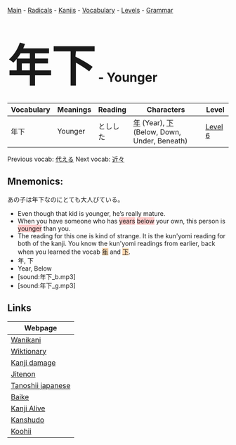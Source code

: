 <style> bigfont {font-size: 100px}</style>
[Main](../README.md) -
[Radicals](../radicals.md) -
[Kanjis](../kanjis.md) -
[Vocabulary](../vocabulary.md) -
[Levels](../levels.md) -
[Grammar](../grammar.md)
# <bigfont> 年下</bigfont> - Younger 

| Vocabulary | Meanings | Reading | Characters | Level |
| --- | --- | --- | --- | --- |
| 年下 | Younger | としした |  [年](../kanjis/年.md) (Year), [下](../kanjis/下.md) (Below, Down, Under, Beneath) | [Level 6](../levels/wk_level6.md) |

Previous vocab: [代える](代える.md) Next vocab: [近々](近々.md) 

## Mnemonics:
あの子は年下なのにとても大人びている。
* Even though that kid is younger, he’s really mature.
* When you have someone who has <span style="background-color:#ffcccb"> years</span> <span style="background-color:#ffcccb"> below</span> your own, this person is <span style="background-color:#ffcccb"> younger</span> than you.
* The reading for this one is kind of strange. It is the kun'yomi reading for both of the kanji. You know the kun'yomi readings from earlier, back when you learned the vocab <span style="background-color:#fed8b1"> [年](https://jisho.org/search/年)</span> and <span style="background-color:#fed8b1"> [下](https://jisho.org/search/下)</span>.
* 年, 下
* Year, Below
* [sound:年下_b.mp3]
* [sound:年下_g.mp3]


## Links 

| Webpage |
| --- |
| [Wanikani          ](https://www.wanikani.com/kanji/年下) |
| [Wiktionary        ](https://en.wiktionary.org/wiki/年下) |
| [Kanji damage      ](http://www.kanjidamage.com/kanji/search?utf8=✓&q=年下) |
| [Jitenon           ](https://jitenon.com/kanji/年下) |
| [Tanoshii japanese ](https://www.tanoshiijapanese.com/dictionary/kanji.cfm?k=年下) |
| [Baike             ](https://baike.baidu.com/item/年下) |
| [Kanji Alive       ](https://app.kanjialive.com/年下) |
| [Kanshudo          ](https://www.kanshudo.com/searchmn?q=年下) |
| [Koohii            ](https://kanji.koohii.com/study/kanji/年下) |
